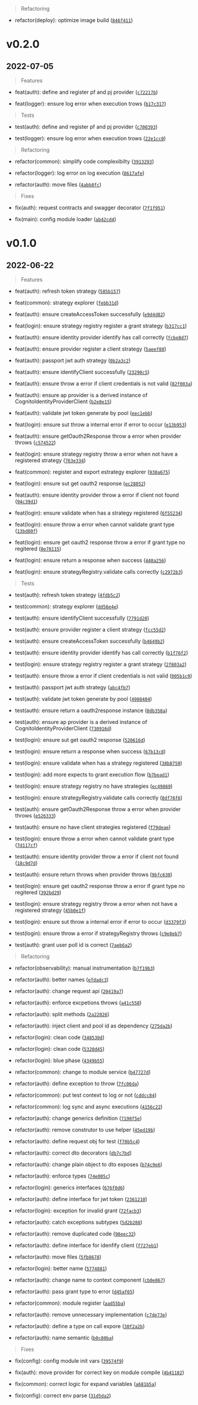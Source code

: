 > Refactoring

* refactor(deploy): optimize image build ([`846f411`](https://ssh.dev.azure.com/git@ssh.dev.azure.com:v3/QsaudeDevOps/DigitalWorkPlace/node-security/commit/846f411f7ec41553e9ee3701b027c247d6197fae))

# v0.2.0

## 2022-07-05

> Features

* feat(auth): define and register pf and pj provider ([`c72217b`](https://ssh.dev.azure.com/git@ssh.dev.azure.com:v3/QsaudeDevOps/DigitalWorkPlace/node-security/commit/c72217b56b53684ba4377c3347aa2c7f59d1e2ab))

* feat(logger): ensure log error when execution trows ([`b17c317`](https://ssh.dev.azure.com/git@ssh.dev.azure.com:v3/QsaudeDevOps/DigitalWorkPlace/node-security/commit/b17c3172d8abe17fc990fcc59a3ac2cd5c9df0cf))

> Tests

* test(auth): define and register pf and pj provider ([`c700393`](https://ssh.dev.azure.com/git@ssh.dev.azure.com:v3/QsaudeDevOps/DigitalWorkPlace/node-security/commit/c7003934a75f0a021bb31c1f816a873902e94eda))

* test(logger): ensure log error when execution trows ([`22e1cc0`](https://ssh.dev.azure.com/git@ssh.dev.azure.com:v3/QsaudeDevOps/DigitalWorkPlace/node-security/commit/22e1cc0042d3d8b87404b34d6eb3b591cef4a088))

> Refactoring

* refactor(common): simplify code complexibilty ([`3913293`](https://ssh.dev.azure.com/git@ssh.dev.azure.com:v3/QsaudeDevOps/DigitalWorkPlace/node-security/commit/3913293251c539c8ffd46e036418be69eadfcece))

* refactor(logger): log error on log execution ([`8617afe`](https://ssh.dev.azure.com/git@ssh.dev.azure.com:v3/QsaudeDevOps/DigitalWorkPlace/node-security/commit/8617afe725b6e76a6a6ff0919606fcba0360255c))

* refactor(auth): move files ([`4abb8fc`](https://ssh.dev.azure.com/git@ssh.dev.azure.com:v3/QsaudeDevOps/DigitalWorkPlace/node-security/commit/4abb8fc9748fcae21f0268e036e8bb16e01d5e3a))

> Fixes

* fix(auth): request contracts and swagger decorator ([`7f1f951`](https://ssh.dev.azure.com/git@ssh.dev.azure.com:v3/QsaudeDevOps/DigitalWorkPlace/node-security/commit/7f1f951c402f2b7be8bbbdb3117fc3eccf50b98b))

* fix(main): config module loader ([`ab42cd4`](https://ssh.dev.azure.com/git@ssh.dev.azure.com:v3/QsaudeDevOps/DigitalWorkPlace/node-security/commit/ab42cd408da6144f98640033a3aa90101a15cbe9))

# v0.1.0

## 2022-06-22

> Features

* feat(auth): refresh token strategy ([`585b157`](https://ssh.dev.azure.com/git@ssh.dev.azure.com:v3/QsaudeDevOps/DigitalWorkPlace/node-security/commit/585b157fde1009687e598de385a253243fdae044))

* feat(common): strategy explorer ([`febb31d`](https://ssh.dev.azure.com/git@ssh.dev.azure.com:v3/QsaudeDevOps/DigitalWorkPlace/node-security/commit/febb31d73e1f14e8ff3b53f55430a6eda9b56397))

* feat(auth): ensure createAccessToken successfully ([`e9d4d82`](https://ssh.dev.azure.com/git@ssh.dev.azure.com:v3/QsaudeDevOps/DigitalWorkPlace/node-security/commit/e9d4d821bec0ba4903ce5852944cefc034c9db57))

* feat(login): ensure strategy registry register a grant strategy ([`b317cc1`](https://ssh.dev.azure.com/git@ssh.dev.azure.com:v3/QsaudeDevOps/DigitalWorkPlace/node-security/commit/b317cc13c1200d0bd8700d0e2cd13bb337dc1741))

* feat(auth): ensure identity provider identify has call correctly ([`fcbe8d7`](https://ssh.dev.azure.com/git@ssh.dev.azure.com:v3/QsaudeDevOps/DigitalWorkPlace/node-security/commit/fcbe8d7f551650310ad2310cd867233c5f14e413))

* feat(auth): ensure provider register a client strategy ([`5aeef88`](https://ssh.dev.azure.com/git@ssh.dev.azure.com:v3/QsaudeDevOps/DigitalWorkPlace/node-security/commit/5aeef88b0df80861909a67d489de24b17af2d0b0))

* feat(auth): passport jwt auth strategy ([`0b2a3c2`](https://ssh.dev.azure.com/git@ssh.dev.azure.com:v3/QsaudeDevOps/DigitalWorkPlace/node-security/commit/0b2a3c2b94d7af17511e65b82f035954f9ee2ca7))

* feat(auth): ensure identifyClient successfully ([`23290c5`](https://ssh.dev.azure.com/git@ssh.dev.azure.com:v3/QsaudeDevOps/DigitalWorkPlace/node-security/commit/23290c518fefc48e70763563a03ad126741887ce))

* feat(auth): ensure throw a error if client credentials is not valid ([`82f003a`](https://ssh.dev.azure.com/git@ssh.dev.azure.com:v3/QsaudeDevOps/DigitalWorkPlace/node-security/commit/82f003a8ca6cbb738d684847e6e2065c55fd522f))

* feat(auth): ensure ap provider is a derived instance of CognitoIdentityProviderClient ([`b2e8e15`](https://ssh.dev.azure.com/git@ssh.dev.azure.com:v3/QsaudeDevOps/DigitalWorkPlace/node-security/commit/b2e8e15250b4e32699289f0d188a8d0fbb78c005))

* feat(auth): validate jwt token generate by pool ([`eec1ebb`](https://ssh.dev.azure.com/git@ssh.dev.azure.com:v3/QsaudeDevOps/DigitalWorkPlace/node-security/commit/eec1ebb4076f7676c59f376c2c9b3397193c3eb3))

* feat(login): ensure sut throw a internal error if error to occur ([`e13b953`](https://ssh.dev.azure.com/git@ssh.dev.azure.com:v3/QsaudeDevOps/DigitalWorkPlace/node-security/commit/e13b953c0ce9e42b90217bb7e081dbef172fa570))

* feat(auth): ensure getOauth2Response throw a error when provider throws ([`c574522`](https://ssh.dev.azure.com/git@ssh.dev.azure.com:v3/QsaudeDevOps/DigitalWorkPlace/node-security/commit/c574522f0312d29ba4b9fc6d87a487afd2527939))

* feat(login): ensure strategy registry throw a error when not have a registered strategy ([`763e334`](https://ssh.dev.azure.com/git@ssh.dev.azure.com:v3/QsaudeDevOps/DigitalWorkPlace/node-security/commit/763e334d6aaac5e84d832895edb9d670e8d88548))

* feat(common): register and export estrategy explorer ([`930a675`](https://ssh.dev.azure.com/git@ssh.dev.azure.com:v3/QsaudeDevOps/DigitalWorkPlace/node-security/commit/930a675dfb9892356113bd6ce2a3908daad45ba7))

* feat(login): ensure sut get oauth2 response ([`ec28052`](https://ssh.dev.azure.com/git@ssh.dev.azure.com:v3/QsaudeDevOps/DigitalWorkPlace/node-security/commit/ec2805233480966abbd05edd60dba2ec19bc86ac))

* feat(auth): ensure identity provider throw a error if client not found ([`94c39d1`](https://ssh.dev.azure.com/git@ssh.dev.azure.com:v3/QsaudeDevOps/DigitalWorkPlace/node-security/commit/94c39d1c34afb52b03cc53407727a30af5caf71b))

* feat(login): ensure validate when has a strategy registered ([`6f55234`](https://ssh.dev.azure.com/git@ssh.dev.azure.com:v3/QsaudeDevOps/DigitalWorkPlace/node-security/commit/6f55234143e3cd7ff92d99fd7f9d12a548a534ba))

* feat(login): ensure throw a error when cannot validate grant type ([`13bd80f`](https://ssh.dev.azure.com/git@ssh.dev.azure.com:v3/QsaudeDevOps/DigitalWorkPlace/node-security/commit/13bd80f4e74e0bf45a99a8bc3848226b80e48890))

* feat(login): ensure get oauth2 response throw a error if grant type no regitered ([`0e78115`](https://ssh.dev.azure.com/git@ssh.dev.azure.com:v3/QsaudeDevOps/DigitalWorkPlace/node-security/commit/0e781155c65763536210939de584925756587328))

* feat(login): ensure return a response when success ([`448a256`](https://ssh.dev.azure.com/git@ssh.dev.azure.com:v3/QsaudeDevOps/DigitalWorkPlace/node-security/commit/448a256a1067e9b0cf57cf11f5128f86ccab6f27))

* feat(login): ensure strategyRegistry.validate calls correctly ([`c2972b3`](https://ssh.dev.azure.com/git@ssh.dev.azure.com:v3/QsaudeDevOps/DigitalWorkPlace/node-security/commit/c2972b37764879a42255cca5589c8320f7623028))

> Tests

* test(auth): refresh token strategy ([`4fdb5c2`](https://ssh.dev.azure.com/git@ssh.dev.azure.com:v3/QsaudeDevOps/DigitalWorkPlace/node-security/commit/4fdb5c210cd56b8e71bd187111ca5289884fc633))

* test(common): strategy explorer ([`dd56e4e`](https://ssh.dev.azure.com/git@ssh.dev.azure.com:v3/QsaudeDevOps/DigitalWorkPlace/node-security/commit/dd56e4e11d967b179bc95898c9b07eb62f7fbbb0))

* test(auth): ensure identifyClient successfully ([`7791d20`](https://ssh.dev.azure.com/git@ssh.dev.azure.com:v3/QsaudeDevOps/DigitalWorkPlace/node-security/commit/7791d203ec9d9fd7316ac4d821f0964a802f2da9))

* test(auth): ensure provider register a client strategy ([`fcc55d2`](https://ssh.dev.azure.com/git@ssh.dev.azure.com:v3/QsaudeDevOps/DigitalWorkPlace/node-security/commit/fcc55d22f2802a0c1ab2ce05ac17c6488e7523bd))

* test(auth): ensure createAccessToken successfully ([`b4649b2`](https://ssh.dev.azure.com/git@ssh.dev.azure.com:v3/QsaudeDevOps/DigitalWorkPlace/node-security/commit/b4649b28cf5a18ef6fc063ead0793e73230c6317))

* test(auth): ensure identity provider identify has call correctly ([`b1f76f2`](https://ssh.dev.azure.com/git@ssh.dev.azure.com:v3/QsaudeDevOps/DigitalWorkPlace/node-security/commit/b1f76f202bf6ea579ed67af7d207de7364d5368b))

* test(login): ensure strategy registry register a grant strategy ([`2f803a2`](https://ssh.dev.azure.com/git@ssh.dev.azure.com:v3/QsaudeDevOps/DigitalWorkPlace/node-security/commit/2f803a2f724341b098aeb129c6ca521b80de5f9d))

* test(auth): ensure throw a error if client credentials is not valid ([`005b1c9`](https://ssh.dev.azure.com/git@ssh.dev.azure.com:v3/QsaudeDevOps/DigitalWorkPlace/node-security/commit/005b1c9e0b31436de95217fb4999f710f72cb202))

* test(auth): passport jwt auth strategy ([`abc4fb7`](https://ssh.dev.azure.com/git@ssh.dev.azure.com:v3/QsaudeDevOps/DigitalWorkPlace/node-security/commit/abc4fb73db80da07875727f6ccfdd4278b85bc9d))

* test(auth): validate jwt token generate by pool ([`4908404`](https://ssh.dev.azure.com/git@ssh.dev.azure.com:v3/QsaudeDevOps/DigitalWorkPlace/node-security/commit/490840454aa483b4f8ffb73953c0643ec6d773f3))

* test(auth): ensure return a oauth2response instance ([`0db358a`](https://ssh.dev.azure.com/git@ssh.dev.azure.com:v3/QsaudeDevOps/DigitalWorkPlace/node-security/commit/0db358ace17ff624fc3ccc65c6e4abcf49025d42))

* test(auth): ensure ap provider is a derived instance of CognitoIdentityProviderClient ([`730916d`](https://ssh.dev.azure.com/git@ssh.dev.azure.com:v3/QsaudeDevOps/DigitalWorkPlace/node-security/commit/730916d392128d3ca46cbb5b3f18d254f7599c29))

* test(login): ensure sut get oauth2 response ([`520616d`](https://ssh.dev.azure.com/git@ssh.dev.azure.com:v3/QsaudeDevOps/DigitalWorkPlace/node-security/commit/520616d14642bce14586f12ba79aac52bfa7eadd))

* test(login): ensure return a response when success ([`67b13c8`](https://ssh.dev.azure.com/git@ssh.dev.azure.com:v3/QsaudeDevOps/DigitalWorkPlace/node-security/commit/67b13c8c29f8836978fbae11fc542bb7435cfd17))

* test(login): ensure validate when has a strategy registered ([`38b8750`](https://ssh.dev.azure.com/git@ssh.dev.azure.com:v3/QsaudeDevOps/DigitalWorkPlace/node-security/commit/38b8750b35e23eb1a769ad0ad8e8b29b65cbe7ba))

* test(login): add more expects to grant execution flow ([`b7bead1`](https://ssh.dev.azure.com/git@ssh.dev.azure.com:v3/QsaudeDevOps/DigitalWorkPlace/node-security/commit/b7bead1ad2c7c74cbed06c53a1161609a7b56792))

* test(login): ensure strategy registry no have strategies ([`ec49869`](https://ssh.dev.azure.com/git@ssh.dev.azure.com:v3/QsaudeDevOps/DigitalWorkPlace/node-security/commit/ec4986930fd7c318ec3f1d9d3b52cdcd8e94b0ad))

* test(login): ensure strategyRegistry.validate calls correctly ([`8df76f6`](https://ssh.dev.azure.com/git@ssh.dev.azure.com:v3/QsaudeDevOps/DigitalWorkPlace/node-security/commit/8df76f646f516c426d433cb25674ce36fff38e1d))

* test(auth): ensure getOauth2Response throw a error when provider throws ([`e526333`](https://ssh.dev.azure.com/git@ssh.dev.azure.com:v3/QsaudeDevOps/DigitalWorkPlace/node-security/commit/e526333815410659779884aa60da751cbed7bb78))

* test(auth): ensure no have client strategies registered ([`f79deae`](https://ssh.dev.azure.com/git@ssh.dev.azure.com:v3/QsaudeDevOps/DigitalWorkPlace/node-security/commit/f79deae3211d1062316928490a69c5a4c8c1c187))

* test(login): ensure throw a error when cannot validate grant type ([`7d117cf`](https://ssh.dev.azure.com/git@ssh.dev.azure.com:v3/QsaudeDevOps/DigitalWorkPlace/node-security/commit/7d117cf414bdfefa5c02dc54521ae0c1867d98bd))

* test(auth): ensure identity provider throw a error if client not found ([`18c9d7d`](https://ssh.dev.azure.com/git@ssh.dev.azure.com:v3/QsaudeDevOps/DigitalWorkPlace/node-security/commit/18c9d7dc991799ab7021cc74f89b9df312700f2a))

* test(auth): ensure return throws when provider throws ([`9bfc630`](https://ssh.dev.azure.com/git@ssh.dev.azure.com:v3/QsaudeDevOps/DigitalWorkPlace/node-security/commit/9bfc630b5f78c169a99ea5a2357662d71d7a7780))

* test(login): ensure get oauth2 response throw a error if grant type no regitered ([`392bd29`](https://ssh.dev.azure.com/git@ssh.dev.azure.com:v3/QsaudeDevOps/DigitalWorkPlace/node-security/commit/392bd2928cb86840b0b8972f03af740edb0bae55))

* test(login): ensure strategy registry throw a error when not have a registered strategy ([`45b0e1f`](https://ssh.dev.azure.com/git@ssh.dev.azure.com:v3/QsaudeDevOps/DigitalWorkPlace/node-security/commit/45b0e1fd9ee39a61f3becb0c2705857d9022ac6b))

* test(login): ensure sut throw a internal error if error to occur ([`d3379f3`](https://ssh.dev.azure.com/git@ssh.dev.azure.com:v3/QsaudeDevOps/DigitalWorkPlace/node-security/commit/d3379f39738873e8953ec1a68d2c15a7dd391b0d))

* test(login): ensure throw a error if strategyRegistry throws ([`c9e8eb7`](https://ssh.dev.azure.com/git@ssh.dev.azure.com:v3/QsaudeDevOps/DigitalWorkPlace/node-security/commit/c9e8eb780877063df62e94c469571fbce4dac3aa))

* test(auth): grant user poll id is correct ([`7aeb6a2`](https://ssh.dev.azure.com/git@ssh.dev.azure.com:v3/QsaudeDevOps/DigitalWorkPlace/node-security/commit/7aeb6a23b8154b9a2964417fcf2944b3afae42f8))

> Refactoring

* refactor(observability): manual instrumentation ([`b7f19b3`](https://ssh.dev.azure.com/git@ssh.dev.azure.com:v3/QsaudeDevOps/DigitalWorkPlace/node-security/commit/b7f19b3054bf5b44c6842b088922d9c290ddfcd4))

* refactor(auth): better names ([`efdadc3`](https://ssh.dev.azure.com/git@ssh.dev.azure.com:v3/QsaudeDevOps/DigitalWorkPlace/node-security/commit/efdadc31c9974dd6e11338dadfa70c50723481aa))

* refactor(auth): change request api ([`20419a7`](https://ssh.dev.azure.com/git@ssh.dev.azure.com:v3/QsaudeDevOps/DigitalWorkPlace/node-security/commit/20419a71192483ddba06d64738a8f4498177df42))

* refactor(auth): enforce excpetions throws ([`a41c558`](https://ssh.dev.azure.com/git@ssh.dev.azure.com:v3/QsaudeDevOps/DigitalWorkPlace/node-security/commit/a41c55842cb8d6ab65fd28762176ab41c0450600))

* refactor(auth): split methods ([`2a22026`](https://ssh.dev.azure.com/git@ssh.dev.azure.com:v3/QsaudeDevOps/DigitalWorkPlace/node-security/commit/2a2202605dae5399554d2025c939c6e4703ad577))

* refactor(auth): inject client and pool id as dependency ([`275da2b`](https://ssh.dev.azure.com/git@ssh.dev.azure.com:v3/QsaudeDevOps/DigitalWorkPlace/node-security/commit/275da2b265e1c4c76b770fbf62b2ba299c8b5094))

* refactor(login): clean code ([`348530d`](https://ssh.dev.azure.com/git@ssh.dev.azure.com:v3/QsaudeDevOps/DigitalWorkPlace/node-security/commit/348530da670f32d2fd6953a77cc01c6c147bd634))

* refactor(login): clean code ([`5320d45`](https://ssh.dev.azure.com/git@ssh.dev.azure.com:v3/QsaudeDevOps/DigitalWorkPlace/node-security/commit/5320d45b015f7f3c5c9ca8caf4a92ee88f1f2819))

* refactor(login): blue phase ([`4349b55`](https://ssh.dev.azure.com/git@ssh.dev.azure.com:v3/QsaudeDevOps/DigitalWorkPlace/node-security/commit/4349b55a39b5c08d7dd84fc1461555f3f99f6f31))

* refactor(common): change to module service ([`b47727d`](https://ssh.dev.azure.com/git@ssh.dev.azure.com:v3/QsaudeDevOps/DigitalWorkPlace/node-security/commit/b47727d07dfaf2faa8275698b551ca531267f713))

* refactor(auth): define exception to throw ([`7fc06da`](https://ssh.dev.azure.com/git@ssh.dev.azure.com:v3/QsaudeDevOps/DigitalWorkPlace/node-security/commit/7fc06da3a55761d44010cf0372edb23899a32136))

* refactor(common): put test context to log or not ([`cddcc84`](https://ssh.dev.azure.com/git@ssh.dev.azure.com:v3/QsaudeDevOps/DigitalWorkPlace/node-security/commit/cddcc84808fca660beada221395bd6710527ac80))

* refactor(common): log sync and async executions ([`4156c22`](https://ssh.dev.azure.com/git@ssh.dev.azure.com:v3/QsaudeDevOps/DigitalWorkPlace/node-security/commit/4156c220638e2f675170627aa1cb1d57ead250bb))

* refactor(auth): change generics definition ([`7198f5e`](https://ssh.dev.azure.com/git@ssh.dev.azure.com:v3/QsaudeDevOps/DigitalWorkPlace/node-security/commit/7198f5e557db30f342cfe22dc1f6839643ec780b))

* refactor(auth): remove construtor to use helper ([`45ed19b`](https://ssh.dev.azure.com/git@ssh.dev.azure.com:v3/QsaudeDevOps/DigitalWorkPlace/node-security/commit/45ed19b8c40c8fb827875e460a247079f7277770))

* refactor(auth): define request obj for test ([`f70b5c4`](https://ssh.dev.azure.com/git@ssh.dev.azure.com:v3/QsaudeDevOps/DigitalWorkPlace/node-security/commit/f70b5c4e07c99fec580da8ff92c0177e6a5ab81a))

* refactor(auth): correct dto decorators ([`db7c7bd`](https://ssh.dev.azure.com/git@ssh.dev.azure.com:v3/QsaudeDevOps/DigitalWorkPlace/node-security/commit/db7c7bd5db72a2561aefc924fa94cf23ba70d827))

* refactor(auth): change plain object to dto exposes ([`b74c9e6`](https://ssh.dev.azure.com/git@ssh.dev.azure.com:v3/QsaudeDevOps/DigitalWorkPlace/node-security/commit/b74c9e6a814ca430e50f12c22e09460c71f4f3aa))

* refactor(auth): enforce types ([`74e005c`](https://ssh.dev.azure.com/git@ssh.dev.azure.com:v3/QsaudeDevOps/DigitalWorkPlace/node-security/commit/74e005cf42c33d488fb66d87e1cc254952561c7d))

* refactor(login): generics interfaces ([`676f0d6`](https://ssh.dev.azure.com/git@ssh.dev.azure.com:v3/QsaudeDevOps/DigitalWorkPlace/node-security/commit/676f0d6df1a2e962cd587d250a6fd244924eef53))

* refactor(auth): define interface for jwt token ([`2361210`](https://ssh.dev.azure.com/git@ssh.dev.azure.com:v3/QsaudeDevOps/DigitalWorkPlace/node-security/commit/2361210be9427c0a296308764a567db06be75abb))

* refactor(login): exception for invalid grant ([`72facb3`](https://ssh.dev.azure.com/git@ssh.dev.azure.com:v3/QsaudeDevOps/DigitalWorkPlace/node-security/commit/72facb3feb94db4fbd50c3a80b700f1a6c5f0a58))

* refactor(auth): catch exceptions subtypes ([`5d2b288`](https://ssh.dev.azure.com/git@ssh.dev.azure.com:v3/QsaudeDevOps/DigitalWorkPlace/node-security/commit/5d2b2881fc0fb8c9a11ca08d1a2ef54f6cb5b208))

* refactor(auth): remove duplicated code ([`98eec32`](https://ssh.dev.azure.com/git@ssh.dev.azure.com:v3/QsaudeDevOps/DigitalWorkPlace/node-security/commit/98eec324878d39e00e764204199e9d2dfa5987ab))

* refactor(auth): define interface for idenfify client ([`f727eb1`](https://ssh.dev.azure.com/git@ssh.dev.azure.com:v3/QsaudeDevOps/DigitalWorkPlace/node-security/commit/f727eb1e642bf43b603ba44006c97f03ce639323))

* refactor(auth): move files ([`5fb8678`](https://ssh.dev.azure.com/git@ssh.dev.azure.com:v3/QsaudeDevOps/DigitalWorkPlace/node-security/commit/5fb8678cfd0fa6815935589e6d58ad3842d7324a))

* refactor(login): better name ([`5774881`](https://ssh.dev.azure.com/git@ssh.dev.azure.com:v3/QsaudeDevOps/DigitalWorkPlace/node-security/commit/5774881abb3107ab5c2b8f287fccf793018927ab))

* refactor(auth): change name to context component ([`cb0e067`](https://ssh.dev.azure.com/git@ssh.dev.azure.com:v3/QsaudeDevOps/DigitalWorkPlace/node-security/commit/cb0e067827065cd5ebae1b5c4d605cb7bb0cada5))

* refactor(auth): pass grant type to error ([`d45af65`](https://ssh.dev.azure.com/git@ssh.dev.azure.com:v3/QsaudeDevOps/DigitalWorkPlace/node-security/commit/d45af658f3336f47c4d5b660b91e005f7e91bbca))

* refactor(common): module register ([`aad55ba`](https://ssh.dev.azure.com/git@ssh.dev.azure.com:v3/QsaudeDevOps/DigitalWorkPlace/node-security/commit/aad55baca16e497010e8a91dafb11a19094cc42e))

* refactor(auth): remove unnecessary implementation ([`c7de73e`](https://ssh.dev.azure.com/git@ssh.dev.azure.com:v3/QsaudeDevOps/DigitalWorkPlace/node-security/commit/c7de73e1c20625c00295a3d8b0cbb4f8b8d045d5))

* refactor(auth): define a type on call expore ([`30f2a2b`](https://ssh.dev.azure.com/git@ssh.dev.azure.com:v3/QsaudeDevOps/DigitalWorkPlace/node-security/commit/30f2a2b09b1ecd61a3546b311874b7cd9a9627fa))

* refactor(auth): name semantic ([`b0c80ba`](https://ssh.dev.azure.com/git@ssh.dev.azure.com:v3/QsaudeDevOps/DigitalWorkPlace/node-security/commit/b0c80ba5e60d73815638eabd2a8659ea9365fc08))

> Fixes

* fix(config): config module init vars ([`39574f9`](https://ssh.dev.azure.com/git@ssh.dev.azure.com:v3/QsaudeDevOps/DigitalWorkPlace/node-security/commit/39574f9b56f031959199d196024a04dbb1a37d2d))

* fix(auth): move provider for correct key on module compile ([`4b41182`](https://ssh.dev.azure.com/git@ssh.dev.azure.com:v3/QsaudeDevOps/DigitalWorkPlace/node-security/commit/4b41182b338088ce50eca227988c1c8425896700))

* fix(common): correct logic for expand variables ([`a681b5a`](https://ssh.dev.azure.com/git@ssh.dev.azure.com:v3/QsaudeDevOps/DigitalWorkPlace/node-security/commit/a681b5a4e21cef25160ba98ea90043c8e847719f))

* fix(config): correct env parse ([`31d5da2`](https://ssh.dev.azure.com/git@ssh.dev.azure.com:v3/QsaudeDevOps/DigitalWorkPlace/node-security/commit/31d5da2876fc7cefd2f240b9054233d8e86de79c))
